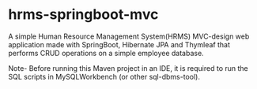 # hrms-springboot-mvc
A simple Human Resource Management System(HRMS) MVC-design web application made with SpringBoot, Hibernate JPA and Thymleaf that performs CRUD operations on a simple employee database.   

Note- Before running this Maven project in an IDE, it is required to run the SQL scripts in MySQLWorkbench (or other sql-dbms-tool).
